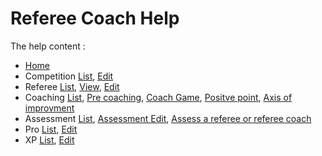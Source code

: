 # Referee Coach Help

The help content :

- [Home](./home.html)
- Competition [List](./competition-list.html), [Edit](./competition-edit.html)
- Referee [List](./referee-list.html), [View](./referee-view.html), [Edit](./referee-edit.html)
- Coaching [List](./coaching-list.html), [Pre coaching](./coaching-edit.html), [Coach Game](./coaching-game.html), [Positve point](./coaching-positive-point.html), [Axis of improvment](./coaching-game-axis-improvment.html)
- Assessment [List](./assessment-list.html), [Assessment Edit](./assessment-edit.html), [Assess a referee or referee coach](./assess-referee.html)
- Pro [List](./pro-list.html), [Edit](./pro-edit.html)
- XP [List](./xp-list.html), [Edit](./xp-edit.html)
